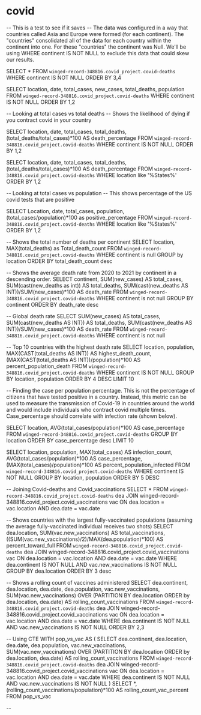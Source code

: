 # covid

-- This is a test to see if it saves
-- The data was configured in a way that countries called Asia and Europe were formed (for each continent). The "countries" consolidated all of the data for each country within the continent into one. For these "countries" the continent was Null. We'll be using WHERE continent IS NOT NULL to exclude this data that could skew our results.

SELECT *
FROM `winged-record-348816.covid_project.covid-deaths`
WHERE continent IS NOT NULL
ORDER BY 3,4

SELECT location, date, total_cases, new_cases, total_deaths, population
FROM `winged-record-348816.covid_project.covid-deaths`
WHERE continent IS NOT NULL
ORDER BY 1,2

-- Looking at total cases vs total deaths
-- Shows the likelihood of dying if you contract covid in your country

SELECT location, date, total_cases, total_deaths, (total_deaths/total_cases)*100 AS death_percentage
FROM `winged-record-348816.covid_project.covid-deaths`
WHERE continent IS NOT NULL
ORDER BY 1,2

SELECT location, date, total_cases, total_deaths, (total_deaths/total_cases)*100 AS death_percentage
FROM `winged-record-348816.covid_project.covid-deaths`
WHERE location like '%States%'
ORDER BY 1,2

-- Looking at total cases vs population
-- This shows percentage of the US covid tests that are positive

SELECT Location, date, total_cases, population, (total_cases/population)*100 as positive_percentage
FROM `winged-record-348816.covid_project.covid-deaths`
WHERE location like '%States%'
ORDER BY 1,2

-- Shows the total number of deaths per continent 
SELECT location, MAX(total_deaths) as Total_death_count
FROM `winged-record-348816.covid_project.covid-deaths`
WHERE continent is null
GROUP by location
ORDER BY total_death_count desc

-- Shows the average death rate from 2020 to 2021 by continent in a descending order.
SELECT continent, SUM(new_cases) AS total_cases, SUM(cast(new_deaths as int)) AS total_deaths, SUM(cast(new_deaths AS INT))/SUM(new_cases)*100 AS death_rate
FROM `winged-record-348816.covid_project.covid-deaths`
WHERE continent is not null
GROUP BY continent
ORDER BY death_rate desc

--  Global death rate
SELECT SUM(new_cases) AS total_cases, SUM(cast(new_deaths AS INT)) AS total_deaths, SUM(cast(new_deaths AS INT))/SUM(new_cases)*100 AS death_rate
FROM `winged-record-348816.covid_project.covid-deaths`
WHERE continent is not null

-- Top 10 countries with the highest death rate
SELECT location, population, MAX(CAST(total_deaths AS INT)) AS highest_death_count, 
(MAX(CAST(total_deaths AS INT))/population)*100 AS percent_population_death
FROM `winged-record-348816.covid_project.covid-deaths`
WHERE continent IS NOT NULL
GROUP BY location, population
ORDER BY 4 DESC
LIMIT 10

-- Finding the case per population percentage. This is not the percentage of citizens that have tested positive in a country. Instead, this metric can be used to measure the transmission of Covid-19 in countries around the world and would include individuals who contract covid multiple times. Case_percentage should correlate with infection rate (shown below).

SELECT location, AVG(total_cases/population)*100 AS case_percentage
FROM `winged-record-348816.covid_project.covid-deaths`
GROUP BY location
ORDER BY case_percentage desc
LIMIT 10

SELECT location, population, MAX(total_cases) AS infection_count, AVG(total_cases/population)*100 AS case_percentage,
(MAX(total_cases)/population)*100 AS percent_population_infected
FROM `winged-record-348816.covid_project.covid-deaths`
WHERE continent IS NOT NULL
GROUP BY location, population
ORDER BY 5 DESC

-- Joining Covid-deaths and Covid_vaccinations
SELECT *
FROM `winged-record-348816.covid_project.covid-deaths` dea
JOIN winged-record-348816.covid_project.covid_vaccinations vac
	ON dea.location = vac.location
	AND dea.date = vac.date
  
-- Shows countries with the largest fully-vaccinated populations (assuming the average fully-vaccinated individual receives two shots)
SELECT dea.location, SUM(vac.new_vaccinations) AS total_vaccinations, ((SUM(vac.new_vaccinations)/2)/MAX(dea.population)*100) AS percent_toward_full
FROM `winged-record-348816.covid_project.covid-deaths` dea
JOIN winged-record-348816.covid_project.covid_vaccinations vac
	ON dea.location = vac.location
	AND dea.date = vac.date
  WHERE dea.continent IS NOT NULL AND vac.new_vaccinations IS NOT NULL
  GROUP BY dea.location
  ORDER BY 3 desc
  
-- Shows a rolling count of vaccines administered 
  SELECT dea.continent, dea.location, dea.date, dea.population, vac.new_vaccinations, 
SUM(vac.new_vaccinations) OVER (PARTITION BY dea.location
ORDER by dea.location, dea.date) AS rolling_count_vaccinations
FROM `winged-record-348816.covid_project.covid-deaths` dea
JOIN winged-record-348816.covid_project.covid_vaccinations vac
	ON dea.location = vac.location
	AND dea.date = vac.date
WHERE dea.continent IS NOT NULL AND vac.new_vaccinations IS NOT NULL
ORDER BY 2,3

-- Using CTE
WITH pop_vs_vac AS
(
SELECT dea.continent, dea.location, dea.date, dea.population, vac.new_vaccinations, 
SUM(vac.new_vaccinations) OVER (PARTITION BY dea.location ORDER by dea.location, 
dea.date) AS rolling_count_vaccinations
FROM `winged-record-348816.covid_project.covid-deaths` dea
JOIN winged-record-348816.covid_project.covid_vaccinations vac
	ON dea.location = vac.location
	AND dea.date = vac.date
WHERE dea.continent IS NOT NULL AND vac.new_vaccinations IS NOT NULL
)
SELECT *, (rolling_count_vaccinations/population)*100 AS rolling_count_vac_percent
FROM pop_vs_vac

-- 
